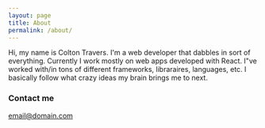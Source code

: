 ```yaml
---
layout: page
title: About
permalink: /about/
---
```


Hi, my name is Colton Travers. I'm a web developer that dabbles in sort of everything. Currently I work mostly on web apps developed with React. I"ve worked with/in tons of different frameworks, libraraires, languages, etc. I basically follow what crazy ideas my brain brings me to next.

### Contact me

[email@domain.com](mailto:contactcolt@gmail.com)
